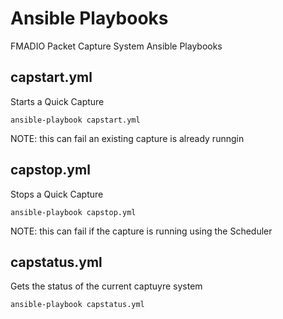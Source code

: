 # Ansible Playbooks

FMADIO Packet Capture System Ansible Playbooks


## capstart.yml

Starts a Quick Capture

```
ansible-playbook capstart.yml 
```

NOTE: this can fail an existing capture is already runngin 


## capstop.yml

Stops a Quick Capture


```
ansible-playbook capstop.yml 
```

NOTE: this can fail if the capture is running using the Scheduler 


## capstatus.yml

Gets the status of the current captuyre system 


```
ansible-playbook capstatus.yml 
```

